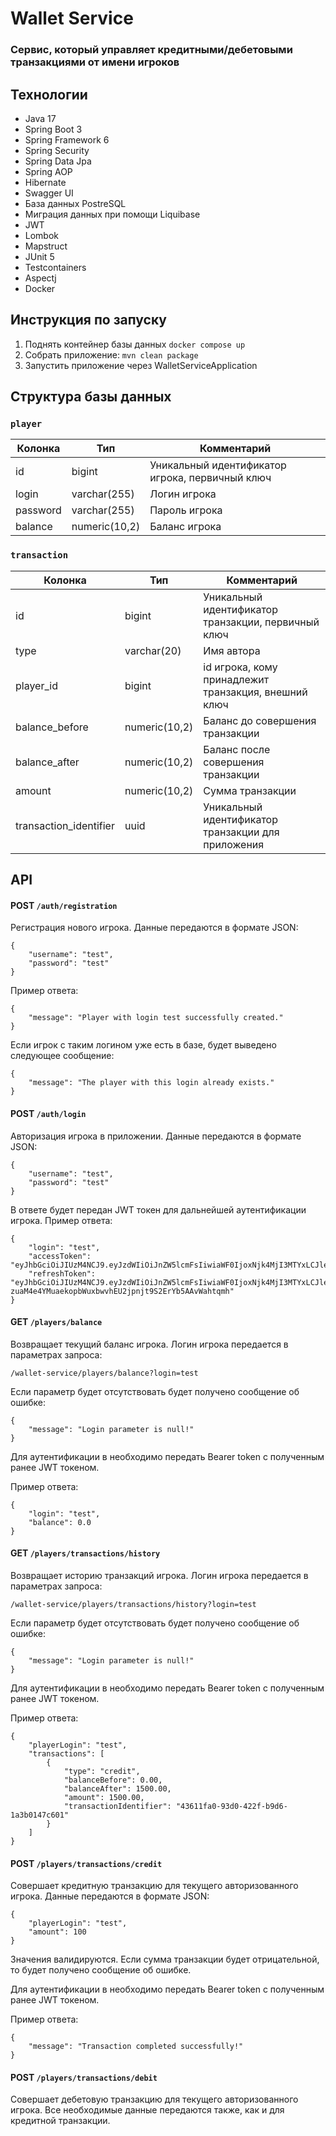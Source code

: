 # Wallet Service
### Cервис, который управляет кредитными/дебетовыми транзакциями от имени игроков

## Технологии

- Java 17
- Spring Boot 3
- Spring Framework 6
- Spring Security
- Spring Data Jpa
- Spring AOP
- Hibernate
- Swagger UI
- База данных PostreSQL
- Миграция данных при помощи Liquibase
- JWT
- Lombok
- Mapstruct
- JUnit 5
- Testcontainers
- Aspectj
- Docker

## Инструкция по запуску
1. Поднять контейнер базы данных ``` docker compose up ``` 
2. Собрать приложение: ``` mvn clean package ``` 
3. Запустить приложение через WalletServiceApplication

## Структура базы данных

### `player`

| Колонка  | Тип           | Комментарий                                     |
|----------|---------------|-------------------------------------------------|
| id       | bigint        | Уникальный идентификатор игрока, первичный ключ |
| login    | varchar(255)  | Логин игрока                                    |
| password | varchar(255)  | Пароль игрока                                   |
| balance  | numeric(10,2) | Баланс игрока                                   |

### `transaction`

| Колонка                | Тип           | Комментарий                                          |
|------------------------|---------------|------------------------------------------------------|
| id                     | bigint        | Уникальный идентификатор транзакции, первичный ключ  |
| type                   | varchar(20)   | Имя автора                                           |
| player_id              | bigint        | id игрока, кому принадлежит транзакция, внешний ключ |
| balance_before         | numeric(10,2) | Баланс до совершения транзакции                      |
| balance_after          | numeric(10,2) | Баланс после совершения транзакции                   |
| amount                 | numeric(10,2) | Сумма транзакции                                     |
| transaction_identifier | uuid          | Уникальный идентификатор транзакции для приложения   |

## API

#### POST `/auth/registration`

Регистрация нового игрока. Данные передаются в формате JSON:

```
{
    "username": "test",
    "password": "test"
}
```

Пример ответа:

```
{
    "message": "Player with login test successfully created."
}
```

Если игрок с таким логином уже есть в базе, будет выведено следующее сообщение:

```
{
    "message": "The player with this login already exists."
}
```

#### POST `/auth/login`

Авторизация игрока в приложении. Данные передаются в формате JSON:

```
{
    "username": "test",
    "password": "test"
}
```

В ответе будет передан JWT токен для дальнейшей аутентификации игрока. Пример ответа:

```
{
    "login": "test",
    "accessToken": "eyJhbGciOiJIUzM4NCJ9.eyJzdWIiOiJnZW5lcmFsIiwiaWF0IjoxNjk4MjI3MTYxLCJleHAiOjE2OTgyMzA3NjF9.5jexC7YryLT_ViPvqtqTtg421VaPb33vg3AlrM3BS9kz4r4sEibkX_uePj5vlmwJ",
    "refreshToken": "eyJhbGciOiJIUzM4NCJ9.eyJzdWIiOiJnZW5lcmFsIiwiaWF0IjoxNjk4MjI3MTYxLCJleHAiOjE3MDA4MTkxNjF9.EanP2UYs2cZrnF-zuaM4e4YMuaekopbWuxbwvhEU2jpnjt9S2ErYb5AAvWahtqmh"
}
```

#### GET `/players/balance`

Возвращает текущий баланс игрока. Логин игрока передается в параметрах запроса:

```
/wallet-service/players/balance?login=test
```

Если параметр будет отсутствовать будет получено сообщение об ошибке:

```
{
    "message": "Login parameter is null!"
}
```

Для аутентификации в необходимо передать Bearer token с полученным ранее JWT токеном.

Пример ответа:

```
{
    "login": "test",
    "balance": 0.0
}
```

#### GET `/players/transactions/history`

Возвращает историю транзакций игрока. Логин игрока передается в параметрах запроса:

```
/wallet-service/players/transactions/history?login=test
```

Если параметр будет отсутствовать будет получено сообщение об ошибке:

```
{
    "message": "Login parameter is null!"
}
```

Для аутентификации в необходимо передать Bearer token с полученным ранее JWT токеном.

Пример ответа:

```
{
    "playerLogin": "test",
    "transactions": [
        {
            "type": "credit",
            "balanceBefore": 0.00,
            "balanceAfter": 1500.00,
            "amount": 1500.00,
            "transactionIdentifier": "43611fa0-93d0-422f-b9d6-1a3b0147c601"
        }
    ]
}
```

#### POST `/players/transactions/credit`

Совершает кредитную транзакцию для текущего авторизованного игрока. Данные передаются в формате JSON:

```
{
    "playerLogin": "test",
    "amount": 100
}
```

Значения валидируются. Если сумма транзакции будет отрицательной, то будет получено сообщение об ошибке.

Для аутентификации в необходимо передать Bearer token с полученным ранее JWT токеном.

Пример ответа:

```
{
    "message": "Transaction completed successfully!"
}
```

#### POST `/players/transactions/debit`

Совершает дебетовую транзакцию для текущего авторизованного игрока.
Все необходимые данные передаются также, как и для кредитной транзакции.